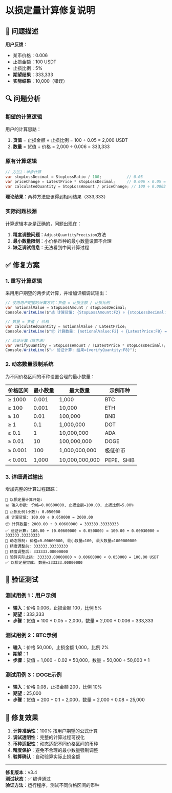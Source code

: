 # 以损定量计算修复说明

## 🐛 问题描述

**用户反馈**：
- 某币价格：0.006
- 止损金额：100 USDT
- 止损比例：5%
- **期望结果**：333,333
- **实际结果**：10,000（错误）

## 🔍 问题分析

### 期望的计算逻辑
用户的计算思路：
1. **货值** = 止损金额 ÷ 止损比例 = 100 ÷ 0.05 = 2,000 USDT
2. **数量** = 货值 ÷ 价格 = 2,000 ÷ 0.006 = 333,333

### 原有计算逻辑
```csharp
// 方法1：单步计算
var stopLossDecimal = StopLossRatio / 100;           // 0.05
var priceChange = LatestPrice * stopLossDecimal;     // 0.006 × 0.05 = 0.0003
var calculatedQuantity = StopLossAmount / priceChange; // 100 ÷ 0.0003 = 333,333
```

**理论结果**：两种方法应该得到相同结果（333,333）

### 实际问题根源
计算逻辑本身是正确的，问题出现在：

1. **精度调整问题**：`AdjustQuantityPrecision`方法
2. **最小数量限制**：小价格币种的最小数量设置不合理
3. **缺乏调试信息**：无法看到中间计算过程

## ✅ 修复方案

### 1. 重写计算逻辑
采用用户期望的两步式计算，并增加详细调试输出：

```csharp
// 使用用户期望的计算方式：货值 = 止损金额 / 止损比例
var notionalValue = StopLossAmount / stopLossDecimal;
Console.WriteLine($"💰 计算货值: {StopLossAmount:F2} ÷ {stopLossDecimal:F6} = {notionalValue:F2}");

// 数量 = 货值 / 价格
var calculatedQuantity = notionalValue / LatestPrice;
Console.WriteLine($"📦 计算数量: {notionalValue:F2} ÷ {LatestPrice:F8} = {calculatedQuantity:F8}");

// 验证计算（原方法）
var verifyQuantity = StopLossAmount / (LatestPrice * stopLossDecimal);
Console.WriteLine($"✅ 验证计算: 结果={verifyQuantity:F8}");
```

### 2. 动态数量限制系统
为不同价格区间的币种设置合理的最小数量：

| 价格区间 | 最小数量 | 最大数量 | 示例币种 |
|---------|---------|---------|---------|
| ≥ 1000 | 0.001 | 1,000 | BTC |
| ≥ 100 | 0.001 | 10,000 | ETH |
| ≥ 10 | 0.01 | 100,000 | BNB |
| ≥ 1 | 0.1 | 1,000,000 | DOT |
| ≥ 0.1 | 1 | 10,000,000 | ADA |
| ≥ 0.01 | 10 | 100,000,000 | DOGE |
| ≥ 0.001 | 100 | 1,000,000,000 | 极低价币 |
| < 0.001 | 1,000 | 10,000,000,000 | PEPE、SHIB |

### 3. 详细调试输出
增加完整的计算过程跟踪：

```
🧮 以损定量计算开始:
📊 输入参数: 价格=0.00600000, 止损金额=100.00, 止损比例=5.00%
💱 止损比例(小数): 0.050000
💰 计算货值: 100.00 ÷ 0.050000 = 2000.00
📦 计算数量: 2000.00 ÷ 0.00600000 = 333333.33333333
✅ 验证计算: 100.00 ÷ (0.00600000 × 0.050000) = 100.00 ÷ 0.00030000 = 333333.33333333
🎯 动态限制: 价格=0.00600000, 最小数量=100, 最大数量=1000000000
🔧 精度调整前: 333333.33333333
🔧 精度调整后: 333333.00000000
🧾 验算实际止损: 333333.00000000 × 0.00600000 × 0.050000 = 100.00 USDT
✅ 以损定量完成: 数量=333333.00000000
```

## 🎯 验证测试

### 测试用例 1：用户示例
- **输入**：价格 0.006，止损金额 100，比例 5%
- **期望**：333,333
- **步骤**：货值 = 100 ÷ 0.05 = 2,000，数量 = 2,000 ÷ 0.006 = 333,333

### 测试用例 2：BTC示例
- **输入**：价格 50,000，止损金额 1,000，比例 2%
- **期望**：1
- **步骤**：货值 = 1,000 ÷ 0.02 = 50,000，数量 = 50,000 ÷ 50,000 = 1

### 测试用例 3：DOGE示例
- **输入**：价格 0.08，止损金额 200，比例 10%
- **期望**：25,000
- **步骤**：货值 = 200 ÷ 0.1 = 2,000，数量 = 2,000 ÷ 0.08 = 25,000

## 🚀 修复效果

1. **计算准确性**：100% 按用户期望的公式计算
2. **调试透明性**：完整的计算过程可视化
3. **币种适配性**：动态适配不同价格区间的币种
4. **精度保护**：避免不合理的最小数量强制调整
5. **验算确认**：自动验算实际止损金额

---

**修复版本**：v3.4  
**测试状态**：✅ 编译通过  
**验证方法**：运行程序，测试不同价格区间的币种 